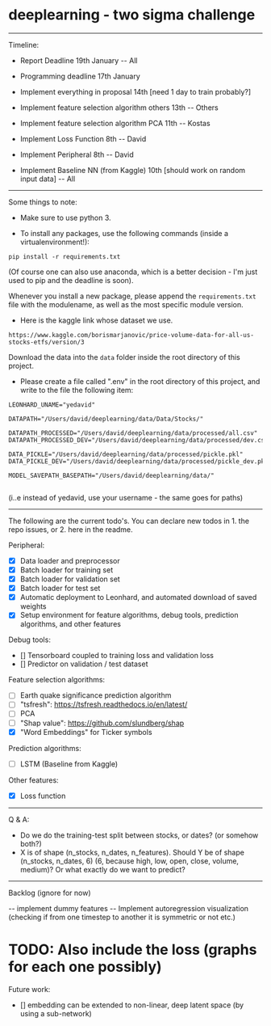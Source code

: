 # deeplearning - two sigma challenge

-----

Timeline:

- Report Deadline 19th January -- All
- Programming deadline 17th January
- Implement everything in proposal 14th [need 1 day to train probably?]

- Implement feature selection algorithm others 13th -- Others
- Implement feature selection algorithm PCA 11th -- Kostas
- Implement Loss Function 8th -- David
- Implement Peripheral 8th -- David
- Implement Baseline NN (from Kaggle) 10th [should work on random input data] -- All

-----
Some things to note:

- Make sure to use python 3.


- To install any packages, use the following commands (inside a virtualenvironment!):
 
 ```
 pip install -r requirements.txt
 ```
 
 (Of course one can also use anaconda, which is a better decision - I'm just used to pip and the deadline is soon).
 
 Whenever you install a new package, please append the `requirements.txt` 
 file with the modulename, as well as the most specific module version.

- Here is the kaggle link whose dataset we use.
```
https://www.kaggle.com/borismarjanovic/price-volume-data-for-all-us-stocks-etfs/version/3
```
Download the data into the `data` folder inside the root directory of this project.
 
 - Please create a file called ".env" in the root directory of this project,
and write to the file the following item:
 
 ```
LEONHARD_UNAME="yedavid"

DATAPATH="/Users/david/deeplearning/data/Data/Stocks/"

DATAPATH_PROCESSED="/Users/david/deeplearning/data/processed/all.csv"
DATAPATH_PROCESSED_DEV="/Users/david/deeplearning/data/processed/dev.csv"

DATA_PICKLE="/Users/david/deeplearning/data/processed/pickle.pkl"
DATA_PICKLE_DEV="/Users/david/deeplearning/data/processed/pickle_dev.pkl"

MODEL_SAVEPATH_BASEPATH="/Users/david/deeplearning/data/"


 ```
 (i..e instead of yedavid, use your username - the same goes for paths)

-----


The following are the current todo's.
You can declare new todos in 1. the repo issues, or 2. here in the readme.

Peripheral:
- [x] Data loader and preprocessor
- [x] Batch loader for training set
- [x] Batch loader for validation set
- [x] Batch loader for test set
- [x] Automatic deployment to Leonhard, and automated download of saved weights
- [x] Setup environment for feature algorithms, debug tools, prediction algorithms, and other features

Debug tools:
- [] Tensorboard coupled to training loss and validation loss
- [] Predictor on validation / test dataset

Feature selection algorithms:
- [ ] Earth quake significance prediction algorithm
- [ ] "tsfresh": https://tsfresh.readthedocs.io/en/latest/
- [ ] PCA
- [ ] "Shap value": https://github.com/slundberg/shap
- [x] "Word Embeddings" for Ticker symbols

Prediction algorithms:
- [ ] LSTM (Baseline from Kaggle)

Other features:
- [x] Loss function



---- 
Q & A:

- Do we do the training-test split between stocks, or dates? (or somehow both?)
- X is of shape (n_stocks, n_dates, n_features). 
Should Y be of shape (n_stocks, n_dates, 6) (6, because high, low, open, close, volume, medium)? 
Or what exactly do we want to predict?


----
Backlog (ignore for now)

 
-- implement dummy features
-- Implement autoregression visualization (checking if from one timestep to another it is symmetric or not etc.)





#### 

# TODO: Also include the loss (graphs for each one possibly)

Future work:

- [] embedding can be extended to non-linear, deep latent space (by using a sub-network)